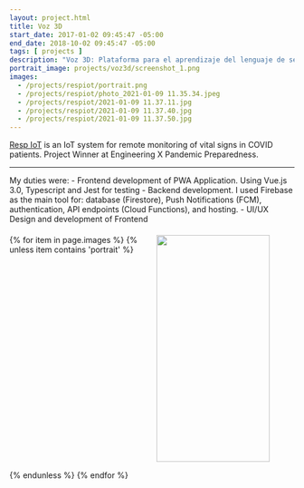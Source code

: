 ```yaml
---
layout: project.html
title: Voz 3D
start_date: 2017-01-02 09:45:47 -05:00
end_date: 2018-10-02 09:45:47 -05:00
tags: [ projects ]
description: "Voz 3D: Plataforma para el aprendizaje del lenguaje de señas a través de animaciones 3D"
portrait_image: projects/voz3d/screenshot_1.png	
images:
  - /projects/respiot/portrait.png
  - /projects/respiot/photo_2021-01-09 11.35.34.jpeg
  - /projects/respiot/2021-01-09 11.37.11.jpg
  - /projects/respiot/2021-01-09 11.37.40.jpg
  - /projects/respiot/2021-01-09 11.37.50.jpg
---
```


[Resp IoT](https://prllel.co) is an IoT system for remote monitoring of vital signs in COVID patients. Project Winner at Engineering X Pandemic Preparedness.

<hr/>
My duties were:
- Frontend development of PWA Application. Using Vue.js 3.0, Typescript and Jest for testing
- Backend development. I used Firebase as the main tool for: database (Firestore), Push Notifications (FCM), authentication, API endpoints (Cloud Functions), and hosting.
- UI/UX Design and development of Frontend 

<div style="height: 20px;"></div>
<style>
.grid-gallery {
    display: grid;
    grid-template-columns: repeat(auto-fit, minmax(200px, 1fr));
    grid-gap: 15px;
}
</style>
<div class="grid-gallery">
{% for item in page.images %}
  {% unless item contains 'portrait' %}
		<img src="{{ item }}" width="200px" height="400px">
	{% endunless %}
{% endfor %}
</div>


